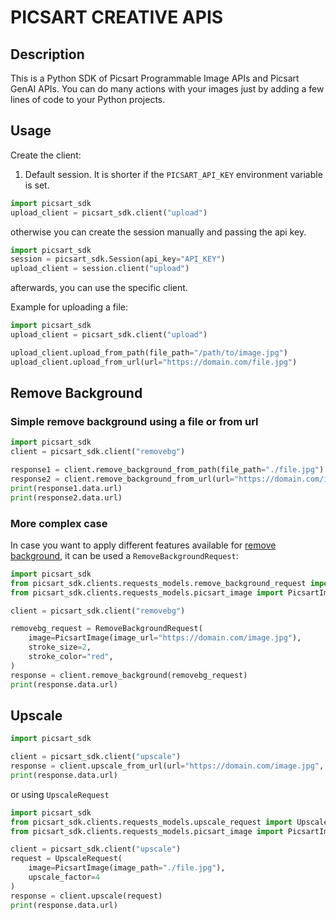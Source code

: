 # PICSART CREATIVE APIS

## Description

This is a Python SDK of Picsart Programmable Image APIs and Picsart GenAI APIs. 
You can do many actions with your images just by adding a few lines of code to your Python projects.

## Usage

Create the client:
1. Default session. It is shorter if the `PICSART_API_KEY` environment variable is set.

```python
import picsart_sdk
upload_client = picsart_sdk.client("upload")
```
otherwise you can create the session manually and passing the api key. 

```python
import picsart_sdk
session = picsart_sdk.Session(api_key="API_KEY")
upload_client = session.client("upload")
```

afterwards, you can use the specific client. 

Example for uploading a file:
```python
import picsart_sdk
upload_client = picsart_sdk.client("upload")

upload_client.upload_from_path(file_path="/path/to/image.jpg")
upload_client.upload_from_url(url="https://domain.com/file.jpg")
```

## Remove Background
### Simple remove background using a file or from url

```python
import picsart_sdk
client = picsart_sdk.client("removebg")

response1 = client.remove_background_from_path(file_path="./file.jpg")
response2 = client.remove_background_from_url(url="https://domain.com/image.jpg")
print(response1.data.url)
print(response2.data.url)
```

### More complex case

In case you want to apply different features available for [remove background](https://docs.picsart.io/reference/image-remove-background), it can be used a `RemoveBackgroundRequest`:

```python
import picsart_sdk
from picsart_sdk.clients.requests_models.remove_background_request import RemoveBackgroundRequest
from picsart_sdk.clients.requests_models.picsart_image import PicsartImage

client = picsart_sdk.client("removebg")

removebg_request = RemoveBackgroundRequest(
    image=PicsartImage(image_url="https://domain.com/image.jpg"),
    stroke_size=2,
    stroke_color="red",
)
response = client.remove_background(removebg_request)
print(response.data.url)
```

## Upscale

```python
import picsart_sdk

client = picsart_sdk.client("upscale")
response = client.upscale_from_url(url="https://domain.com/image.jpg", upscale_factor=2)
print(response.data.url)
```

or using `UpscaleRequest`

```python
import picsart_sdk
from picsart_sdk.clients.requests_models.upscale_request import UpscaleRequest
from picsart_sdk.clients.requests_models.picsart_image import PicsartImage

client = picsart_sdk.client("upscale")
request = UpscaleRequest(
    image=PicsartImage(image_path="./file.jpg"),
    upscale_factor=4
)
response = client.upscale(request)
print(response.data.url)
```

